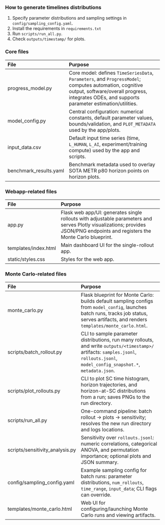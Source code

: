 

### How to generate timelines distributions
1. Specify parameter distributions and sampling settings in `config/sampling_config.yaml`.
2. Install the requirements in `requirements.txt`
3. Run `scripts/run_all.py`. 
4. Check `outputs/timestamp/` for plots.

### Core files
| File | Purpose |
| :---- | :---- |
| progress\_model.py | Core model: defines `TimeSeriesData`, `Parameters`, and `ProgressModel`; computes automation, cognitive output, software/overall progress, integrates ODEs, and supports parameter estimation/utilities. |
| model\_config.py | Central configuration: numerical constants, default parameter values, bounds/validation, and `PLOT_METADATA` used by the app/plots. |
 | input\_data.csv | Default input time series (time, `L_HUMAN`, `L_AI`, experiment/training compute) used by the app and scripts. |
 | benchmark\_results.yaml | Benchmark metadata used to overlay SOTA METR p80 horizon points on horizon plots. |

### Webapp-related files
| File | Purpose |
| :---- | :---- |
| app.py | Flask web app/UI: generates single rollouts with adjustable parameters and serves Plotly visualizations; provides JSON/PNG endpoints and registers the Monte Carlo blueprint. |
 | templates/index.html | Main dashboard UI for the single-rollout app. |
 | static/styles.css | Styles for the web app. |

### Monte Carlo-related files

| File | Purpose |
| :---- | :---- |
 | monte\_carlo.py | Flask blueprint for Monte Carlo: builds default sampling configs from `model_config`, launches batch runs, tracks job status, serves artifacts, and renders `templates/monte_carlo.html`. |
 | scripts/batch\_rollout.py | CLI to sample parameter distributions, run many rollouts, and write `outputs/<timestamp>/` artifacts: `samples.jsonl`, `rollouts.jsonl`, `model_config_snapshot.*`, `metadata.json`. |
 | scripts/plot\_rollouts.py | CLI to plot SC time histogram, horizon trajectories, and horizon-at-SC distributions from a run; saves PNGs to the run directory. |
 | scripts/run\_all.py | One-command pipeline: batch rollout → plots → sensitivity; resolves the new run directory and logs locations. |
 | scripts/sensitivity\_analysis.py | Sensitivity over `rollouts.jsonl`: numeric correlations, categorical ANOVA, and permutation importance; optional plots and JSON summary. |
 | config/sampling\_config.yaml | Example sampling config for batch runs: parameter distributions, `num_rollouts`, `time_range`, `input_data`; CLI flags can override. |
 | templates/monte\_carlo.html | Web UI for configuring/launching Monte Carlo runs and viewing artifacts. |